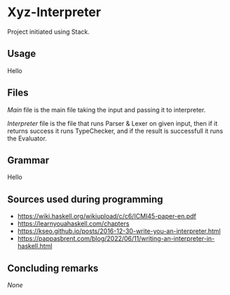 # Xyz-Interpreter

Project initiated using Stack.

## Usage

Hello

## Files

*Main* file is the main file taking the input and passing it to interpreter.

*Interpreter* file is the file that runs Parser & Lexer on given input, 
then if it returns success it runs TypeChecker, and if the result is successfull
it runs the Evaluator. 

## Grammar

Hello

## Sources used during programming

- https://wiki.haskell.org/wikiupload/c/c6/ICMI45-paper-en.pdf
- https://learnyouahaskell.com/chapters
- https://kseo.github.io/posts/2016-12-30-write-you-an-interpreter.html
- https://pappasbrent.com/blog/2022/06/11/writing-an-interpreter-in-haskell.html

## Concluding remarks

*None*

